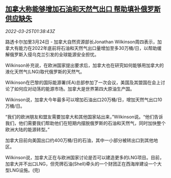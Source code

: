 <!--1648173663000-->
[加拿大称能够增加石油和天然气出口 帮助填补俄罗斯供应缺失](https://cn.reuters.com/article/canada-oil-gas-supply-0324-thur-idCNKCS2LM04J)
------

<div><i>2022-03-25T01:38:43Z</i></div><p>路透卡尔加里3月24日 - 加拿大自然资源部长Jonathan Wilkinson周四表示，加拿大有能力在2022年底前将石油和天然气出口量增加至多30万桶/日，以帮助缓解俄罗斯入侵乌克兰引发的全球能源安全担忧。</p><p>Wilkinson补充说，在欧洲国家提出要求后，加拿大也在研究如何能够用加拿大的液化天然气(LNG)取代俄罗斯的天然气。</p><p>Wilkinson在巴黎的国际能源署(IEA)总部参加了一次会议，美国及其盟国在会上讨论了如何应对动荡的能源市场。加拿大是世界第四大原油生产国。</p><p>Wilkinson说，加拿大今年最多可以增加石油出口20万桶/日，增加天然气出口10万桶/日。</p><p>“我们的欧洲朋友和盟友需要加拿大和其他国家站出来，”Wilkinson说。“他们告诉我们，他们需要我们帮助他们在短期内摆脱俄罗斯的石油和天然气，同时加快整个欧洲大陆的能源转型。”</p><p>加拿大目前向美国出口约400万桶/日的石油，其中一小部分被转出口到其他地区。</p><p>Wilkinson说，加拿大正在与欧洲国家讨论是否可以建造更多的LNG项目。目前，加拿大并不出口LNG，但壳牌石油(Shell)牵头的一个财团正在西海岸建设一个大型LNG设施。(完)</p>
